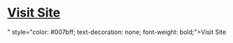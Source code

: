 <h1> <a href="<h1> <a href="https://650706f21b7ad9413286d45d--brilliant-granita-4dab1a.netlify.app/"style="color: #007bff; text-decoration: none; font-weight: bold;">Visit Site</a>
</h1>" style="color: #007bff; text-decoration: none; font-weight: bold;">Visit Site</a>
</h1>
